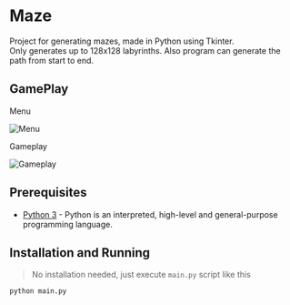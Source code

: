# Maze

Project for generating mazes, made in Python using Tkinter.  
Only generates up to 128x128 labyrinths. Also program can generate the path from start to end.

## GamePlay

Menu

![Menu](https://i.imgur.com/3St0LdG.png "Menu")

Gameplay

![Gameplay](https://i.imgur.com/mA35AkG.png "Gameplay")

## Prerequisites

- [Python 3](https://www.python.org/downloads/) - Python is an interpreted, high-level and general-purpose programming language. 

## Installation and Running

> No installation needed, just execute `main.py` script like this

```shell script
python main.py
```

